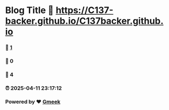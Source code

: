# Blog Title :link: https://C137-backer.github.io/C137backer.github.io 
### :page_facing_up: [1](https://C137-backer.github.io/C137backer.github.io/tag.html) 
### :speech_balloon: 0 
### :hibiscus: 4 
### :alarm_clock: 2025-04-11 23:17:12 
### Powered by :heart: [Gmeek](https://github.com/Meekdai/Gmeek)
